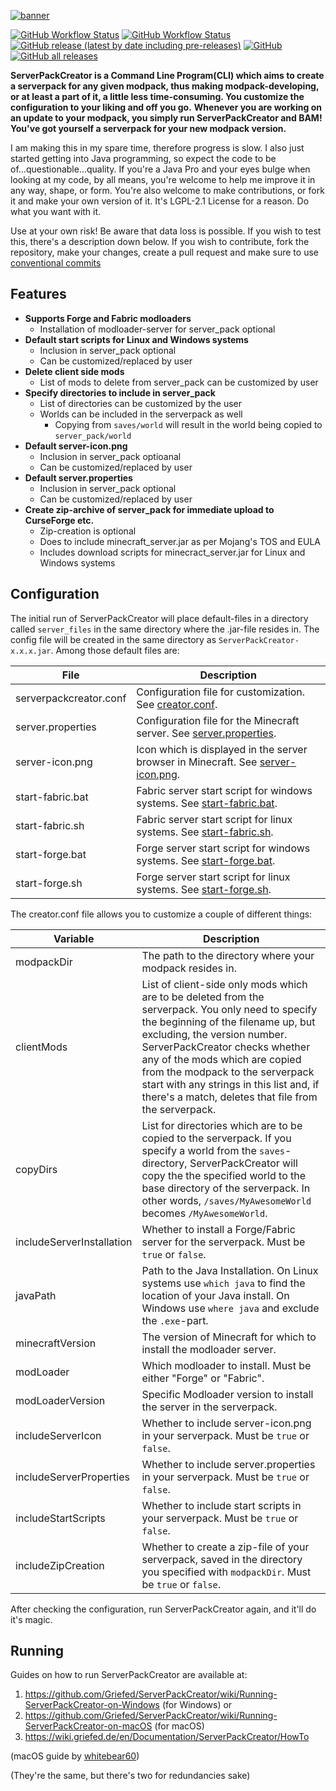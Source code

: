 [![banner](https://i.griefed.de/images/2021/03/03/serverpackcreator_banner.png)](https://github.com/Griefed/ServerPackCreator)

[![GitHub Workflow Status](https://img.shields.io/github/workflow/status/Griefed/ServerPackCreator/Java%20CI%20with%20Gradle?label=Gradle%20Build%20Test&logo=GitHub&style=for-the-badge&color=c0ffee&labelColor=325358)](https://github.com/Griefed/ServerPackCreator/actions?query=workflow%3A%22Java+CI+with+Gradle%22)
[![GitHub Workflow Status](https://img.shields.io/github/workflow/status/Griefed/ServerPackCreator/Tag%20&%20Release%20&%20Publish?style=for-the-badge&logo=GitHub&color=c0ffee&labelColor=325358&label=Snag%20It%20Bag%20It%20Tag%20It&)](https://github.com/Griefed/ServerPackCreator/actions?query=workflow%3A%22Tag+%26+Release+%26+Publish%22)
[![GitHub release (latest by date including pre-releases)](https://img.shields.io/github/v/release/Griefed/ServerPackCreator?include_prereleases&label=Latest%20Release&logo=Github&style=for-the-badge&color=c0ffee&labelColor=325358)](https://github.com/Griefed?tab=packages&repo_name=ServerPackCreator)
[![GitHub](https://img.shields.io/github/license/Griefed/ServerPackCreator?logo=GitHub&style=for-the-badge&color=c0ffee&labelColor=325358)](https://github.com/Griefed/ServerPackCreator/blob/main/LICENSE)
[![GitHub all releases](https://img.shields.io/github/downloads/Griefed/ServerPackCreator/total?color=c0ffee&logo=GitHub&style=for-the-badge&labelColor=325358)](https://github.com/Griefed/ServerPackCreator/releases)

**ServerPackCreator is a Command Line Program(CLI) which aims to create a serverpack for any given modpack, thus making modpack-developing, or at least a part of it, a little less time-consuming. You customize the configuration to your liking and off you go.**
**Whenever you are working on an update to your modpack, you simply run ServerPackCreator and BAM! You've got yourself a serverpack for your new modpack version.**

I am making this in my spare time, therefore progress is slow. I also just started getting into Java programming, so expect the code to be of...questionable...quality.
If you're a Java Pro and your eyes bulge when looking at my code, by all means, you're welcome to help me improve it in any way, shape, or form.
You're also welcome to make contributions, or fork it and make your own version of it. It's LGPL-2.1 License for a reason. Do what you want with it.

Use at your own risk! Be aware that data loss is possible. If you wish to test this, there's a description down below.
If you wish to contribute, fork the repository, make your changes, create a pull request and make sure to use [conventional commits](https://github.com/Griefed/ServerPackCreator/wiki)

## Features

- **Supports Forge and Fabric modloaders**
  - Installation of modloader-server for server_pack optional
- **Default start scripts for Linux and Windows systems**
  - Inclusion in server_pack optional
  - Can be customized/replaced by user
- **Delete client side mods**
  - List of mods to delete from server_pack can be customized by user
- **Specify directories to include in server_pack**
  - List of directories can be customized by the user
  - Worlds can be included in the serverpack as well
    - Copying from `saves/world` will result in the world being copied to `server_pack/world`
- **Default server-icon.png**
  - Inclusion in server_pack optioanal
  - Can be customized/replaced by user
- **Default server.properties**
  - Inclusion in server_pack optional
  - Can be customized/replaced by user
- **Create zip-archive of server_pack for immediate upload to CurseForge etc.**
  - Zip-creation is optional
  - Does to include minecraft_server.jar as per Mojang's TOS and EULA
  - Includes download scripts for minecract_server.jar for Linux and Windows systems
  
## Configuration

The initial run of ServerPackCreator will place default-files in a directory called `server_files` in the same directory where the .jar-file resides in.
The config file will be created in the same directory as `ServerPackCreator-x.x.x.jar`.
Among those default files are:

File | Description
---- | ----
serverpackcreator.conf | Configuration file for customization. See [creator.conf](https://github.com/Griefed/ServerPackCreator/blob/main/src/main/resources/serverpackcreator.conf).
server.properties | Configuration file for the Minecraft server. See [server.properties](https://github.com/Griefed/ServerPackCreator/blob/main/src/main/resources/server_files/server.properties). 
server-icon.png | Icon which is displayed in the server browser in Minecraft. See [server-icon.png](https://github.com/Griefed/ServerPackCreator/blob/main/src/main/resources/server_files/server-icon.png).
start-fabric.bat | Fabric server start script for windows systems. See [start-fabric.bat](https://github.com/Griefed/ServerPackCreator/blob/main/src/main/resources/server_files/start-fabric.bat).
start-fabric.sh | Fabric server start script for linux systems. See [start-fabric.sh](https://github.com/Griefed/ServerPackCreator/blob/main/src/main/resources/server_files/start-fabric.sh).
start-forge.bat | Forge server start script for windows systems. See [start-forge.bat](https://github.com/Griefed/ServerPackCreator/blob/main/src/main/resources/server_files/start-forge.bat).
start-forge.sh | Forge server start script for linux systems. See [start-forge.sh](https://github.com/Griefed/ServerPackCreator/blob/main/src/main/resources/server_files/start-forge.sh).

The creator.conf file allows you to customize a couple of different things:

Variable | Description
-------- | -----------
modpackDir | The path to the directory where your modpack resides in.
clientMods | List of client-side only mods which are to be deleted from the serverpack. You only need to specify the beginning of the filename up, but excluding, the version number. ServerPackCreator checks whether any of the mods which are copied from the modpack to the serverpack start with any strings in this list and, if there's a match, deletes that file from the serverpack.
copyDirs | List for directories which are to be copied to the serverpack. If you specify a world from the `saves`-directory, ServerPackCreator will copy the the specified world to the base directory of the serverpack. In other words, `/saves/MyAwesomeWorld` becomes `/MyAwesomeWorld`. 
includeServerInstallation | Whether to install a Forge/Fabric server for the serverpack. Must be `true` or `false`.
javaPath | Path to the Java Installation. On Linux systems use `which java` to find the location of your Java install. On Windows use `where java` and exclude the `.exe`-part.
minecraftVersion | The version of Minecraft for which to install the modloader server.
modLoader | Which modloader to install. Must be either "Forge" or "Fabric".
modLoaderVersion | Specific Modloader version to install the server in the serverpack.
includeServerIcon | Whether to include server-icon.png in your serverpack. Must be `true` or `false`.
includeServerProperties | Whether to include server.properties in your serverpack. Must be `true` or `false`.
includeStartScripts | Whether to include start scripts in your serverpack. Must be `true` or `false`.
includeZipCreation | Whether to create a zip-file of your serverpack, saved in the directory you specified with `modpackDir`. Must be `true` or `false`.

After checking the configuration, run ServerPackCreator again, and it'll do it's magic.

## Running

Guides on how to run ServerPackCreator are available at:
1. https://github.com/Griefed/ServerPackCreator/wiki/Running-ServerPackCreator-on-Windows (for Windows) or
2. https://github.com/Griefed/ServerPackCreator/wiki/Running-ServerPackCreator-on-macOS (for macOS)
3. https://wiki.griefed.de/en/Documentation/ServerPackCreator/HowTo

(macOS guide by [whitebear60](https://github.com/whitebear60))

(They're the same, but there's two for redundancies sake)
